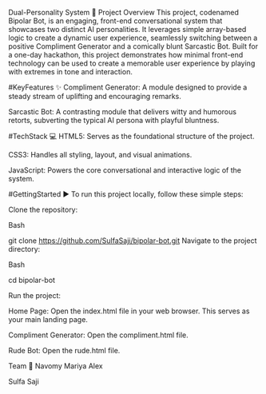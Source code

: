 Dual-Personality System 🤖
Project Overview
This project, codenamed Bipolar Bot, is an engaging, front-end conversational system that showcases two distinct AI personalities. It leverages simple array-based logic to create a dynamic user experience, seamlessly switching between a positive Compliment Generator and a comically blunt Sarcastic Bot. Built for a one-day hackathon, this project demonstrates how minimal front-end technology can be used to create a memorable user experience by playing with extremes in tone and interaction.

#KeyFeatures ✨
Compliment Generator: A module designed to provide a steady stream of uplifting and encouraging remarks.

Sarcastic Bot: A contrasting module that delivers witty and humorous retorts, subverting the typical AI persona with playful bluntness.



#TechStack 💻
HTML5: Serves as the foundational structure of the project.

CSS3: Handles all styling, layout, and visual animations.

JavaScript: Powers the core conversational and interactive logic of the system.

#GettingStarted ▶️
To run this project locally, follow these simple steps:

Clone the repository:

Bash

git clone https://github.com/SulfaSaji/bipolar-bot.git
Navigate to the project directory:

Bash

cd bipolar-bot

Run the project:

Home Page: Open the index.html file in your web browser. This serves as your main landing page.

Compliment Generator: Open the compliment.html file.

Rude Bot: Open the rude.html file.

Team 🤝
Navomy Mariya Alex

Sulfa Saji
